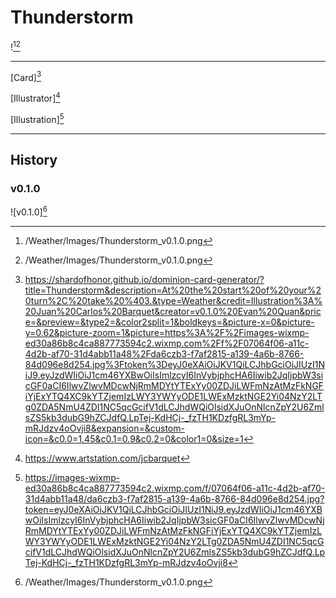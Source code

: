# Thunderstorm

![^v0.1.0][^v0.1.0]

---

[Card][^Card]

[Illustrator][^Illustrator]

[Illustration][^Illustration]

---

## History

### v0.1.0

![v0.1.0][^v0.1.0]

[^v0.1.0]: /Weather/Images/Thunderstorm_v0.1.0.png
[^Card]: https://shardofhonor.github.io/dominion-card-generator/?title=Thunderstorm&description=At%20the%20start%20of%20your%20turn%2C%20take%20%403.&type=Weather&credit=Illustration%3A%20Juan%20Carlos%20Barquet&creator=v0.1.0%20Evan%20Quan&price=&preview=&type2=&color2split=1&boldkeys=&picture-x=0&picture-y=0.62&picture-zoom=1&picture=https%3A%2F%2Fimages-wixmp-ed30a86b8c4ca887773594c2.wixmp.com%2Ff%2F07064f06-a11c-4d2b-af70-31d4abb11a48%2Fda6czb3-f7af2815-a139-4a6b-8766-84d096e8d254.jpg%3Ftoken%3DeyJ0eXAiOiJKV1QiLCJhbGciOiJIUzI1NiJ9.eyJzdWIiOiJ1cm46YXBwOiIsImlzcyI6InVybjphcHA6Iiwib2JqIjpbW3sicGF0aCI6IlwvZlwvMDcwNjRmMDYtYTExYy00ZDJiLWFmNzAtMzFkNGFiYjExYTQ4XC9kYTZjemIzLWY3YWYyODE1LWExMzktNGE2Yi04NzY2LTg0ZDA5NmU4ZDI1NC5qcGcifV1dLCJhdWQiOlsidXJuOnNlcnZpY2U6ZmlsZS5kb3dubG9hZCJdfQ.LpTej-KdHCj-_fzTH1KDzfgRL3mYp-mRJdzv4oOvji8&expansion=&custom-icon=&c0.0=1.45&c0.1=0.9&c0.2=0&color1=0&size=1
[^Illustrator]: https://www.artstation.com/jcbarquet
[^Illustration]: https://images-wixmp-ed30a86b8c4ca887773594c2.wixmp.com/f/07064f06-a11c-4d2b-af70-31d4abb11a48/da6czb3-f7af2815-a139-4a6b-8766-84d096e8d254.jpg?token=eyJ0eXAiOiJKV1QiLCJhbGciOiJIUzI1NiJ9.eyJzdWIiOiJ1cm46YXBwOiIsImlzcyI6InVybjphcHA6Iiwib2JqIjpbW3sicGF0aCI6IlwvZlwvMDcwNjRmMDYtYTExYy00ZDJiLWFmNzAtMzFkNGFiYjExYTQ4XC9kYTZjemIzLWY3YWYyODE1LWExMzktNGE2Yi04NzY2LTg0ZDA5NmU4ZDI1NC5qcGcifV1dLCJhdWQiOlsidXJuOnNlcnZpY2U6ZmlsZS5kb3dubG9hZCJdfQ.LpTej-KdHCj-_fzTH1KDzfgRL3mYp-mRJdzv4oOvji8
